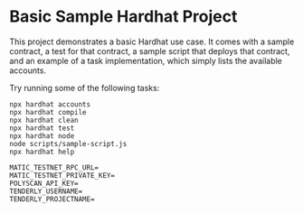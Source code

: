 # Basic Sample Hardhat Project

This project demonstrates a basic Hardhat use case. It comes with a sample contract, a test for that contract, a sample script that deploys that contract, and an example of a task implementation, which simply lists the available accounts.

Try running some of the following tasks:

```shell
npx hardhat accounts
npx hardhat compile
npx hardhat clean
npx hardhat test
npx hardhat node
node scripts/sample-script.js
npx hardhat help
```

```
MATIC_TESTNET_RPC_URL=
MATIC_TESTNET_PRIVATE_KEY=
POLYSCAN_API_KEY=
TENDERLY_USERNAME=
TENDERLY_PROJECTNAME=
```